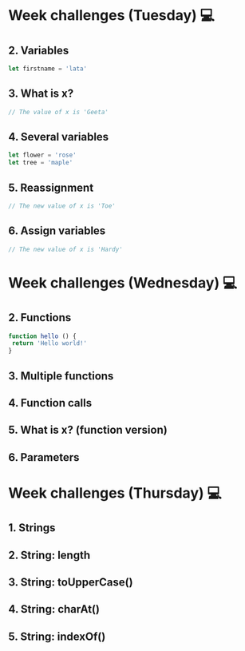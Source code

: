 # Week challenges (Tuesday) 💻

## 2. Variables
```JavaScript
let firstname = 'lata'
```
## 3. What is x?
```JavaScript
// The value of x is 'Geeta'
```
## 4. Several variables
```JavaScript
let flower = 'rose'
let tree = 'maple'
```
## 5. Reassignment
```JavaScript
// The new value of x is 'Toe'
```
## 6. Assign variables
```JavaScript
// The new value of x is 'Hardy'
```
# Week challenges (Wednesday) 💻

## 2. Functions
```JavaScript
function hello () {
 return 'Hello world!'
}
```
## 3. Multiple functions

## 4. Function calls

## 5. What is x? (function version)

## 6. Parameters

# Week challenges (Thursday) 💻

## 1. Strings

## 2. String: length 

## 3. String: toUpperCase()

## 4. String: charAt()

## 5. String: indexOf()
